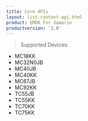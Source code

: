 ```yaml
---
title: Core APIs
layout: list-content-api.html
product: EMDK For Xamarin
productversion: '2.0'
---
```


>Supported Devices:
* MC18KK
* MC32N0JB
* MC40JB
* MC40KK
* MC67JB
* MC92KK
* TC55JB
* TC55KK
* TC70KK
* TC75KK









